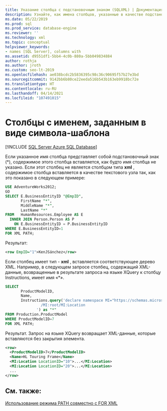 ```yaml
---
title: Указание столбца с подстановочным знаком (SQLXML) | Документация Майкрософт
description: Узнайте, как имена столбцов, указанные в качестве подстановочных знаков, влияют на результаты запроса XQuery.
ms.date: 05/22/2019
ms.prod: sql
ms.prod_service: database-engine
ms.reviewer: ''
ms.technology: xml
ms.topic: conceptual
helpviewer_keywords:
- names [SQL Server], columns with
ms.assetid: d9551df1-5bb4-4c0b-880a-5bb049834884
author: rothja
ms.author: jroth
ms.custom: seo-lt-2019
ms.openlocfilehash: ae038bcdc2b5836395c98c36c90695f57b27e3bd
ms.sourcegitcommit: 9142bb6b80ce22eeda516b543b163eb9918bc72e
ms.translationtype: HT
ms.contentlocale: ru-RU
ms.lasthandoff: 04/14/2021
ms.locfileid: "107491015"
---
```

# <a name="columns-with-a-name-specified-as-a-wildcard-character"></a>Столбцы с именем, заданным в виде символа-шаблона

[!INCLUDE [SQL Server Azure SQL Database](../../includes/applies-to-version/sql-asdb.md)]

Если указанное имя столбца представляет собой подстановочный знак (\*), содержимое этого столбца вставляется, как будто имя столбца не указано. Если этот столбец не является столбцом типа **xml** , содержимое столбца вставляется в качестве текстового узла так, как это показано в следующем примере:  
  
```sql
USE AdventureWorks2012;  
GO  
SELECT E.BusinessEntityID "@EmpID",   
       FirstName "*",   
       MiddleName "*",   
       LastName "*"  
FROM   HumanResources.Employee AS E  
  INNER JOIN Person.Person AS P  
    ON E.BusinessEntityID = P.BusinessEntityID  
WHERE E.BusinessEntityID=1  
FOR XML PATH;  
```  
  
 Результат:  

```xml
<row EmpID="1">KenJSánchez</row>
```

 Если столбец имеет тип - **xml** , вставляется соответствующее дерево XML. Например, в следующем запросе столбец, содержащий XML-данные, возвращенные в результате запроса на языке XQuery к столбцу Instructions, имеет имя «*».  
  
```sql
SELECT   
       ProductModelID,  
       Name,  
       Instructions.query('declare namespace MI="https://schemas.microsoft.com/sqlserver/2004/07/adventure-works/ProductModelManuInstructions"  
                /MI:root/MI:Location   
              ') as "*"  
FROM Production.ProductModel  
WHERE ProductModelID=7  
FOR XML PATH;   
```  
  
 Результат. Запрос на языке XQuery возвращает XML-данные, которые вставляются без закрытия элемента.  

```xml
<row>
  <ProductModelID>7</ProductModelID>
  <Name>HL Touring Frame</Name>
  <MI:Location LocationID="10">...</MI:Location>
  <MI:Location LocationID="20">...</MI:Location>
  ...
</row>
```

## <a name="see-also"></a>См. также:  
 [Использование режима PATH совместно с FOR XML](../../relational-databases/xml/use-path-mode-with-for-xml.md)  
  
  
